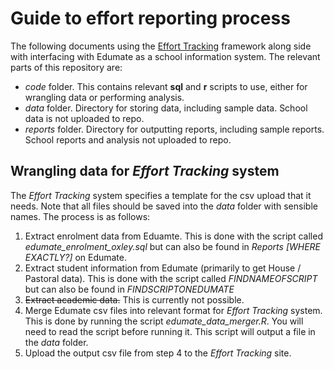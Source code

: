 # Guide to effort reporting process

The following documents using the [Effort Tracking](https://efforttracking.com/) framework along side with interfacing with Edumate as a school information system. The relevant parts of this repository are:

* _code_ folder. This contains relevant __sql__ and __r__ scripts to use, either for wrangling data or performing analysis.
* _data_ folder. Directory for storing data, including sample data. School data is not uploaded to repo.
* _reports_ folder. Directory for outputting reports, including sample reports. School reports and analysis not uploaded to repo.

## Wrangling data for _Effort Tracking_ system

The _Effort Tracking_ system specifies a template for the csv upload that it needs. Note that all files should be saved into the *data* folder with sensible names. The process is as follows:

1. Extract enrolment data from Eduamte. This is done with the script called *edumate_enrolment_oxley.sql* but can also be found in *Reports [WHERE EXACTLY?]* on Edumate.
2. Extract student information from Edumate (primarily to get House / Pastoral data). This is done with the script called *FINDNAMEOFSCRIPT* but can also be found in *FINDSCRIPTONEDUMATE*
3. ~~Extract academic data.~~ This is currently not possible.
4. Merge Edumate csv files into relevant format for _Effort Tracking_ system. This is done by running the script *edumate_data_merger.R*. You will need to read the script before running it. This script will output a file in the *data* folder.
5. Upload the output csv file from step 4 to the _Effort Tracking_ site.


